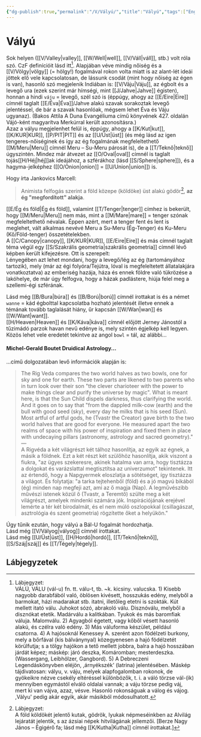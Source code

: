```yaml
---
{"dg-publish":true,"permalink":"/V/Vályú/","title":"Vályú","tags":["Englishtexttranslated"],"created":"2024-10-24T16:22","updated":"2024-10-24T16:22"}
---
```



# Vályú

Sok helyen ([[V/Valley\|valley]], [[W/Well\|well]], [[V/Váll\|váll]], stb.) volt róla szó. CzF definícióit lásd itt[^1]. Alapjában véve mindig nőiség és a [[V/Völgy\|völgy]] (= hölgy!) fogalmával rokon volta miatt is az alant-lét ideái jöttek elő vele kapcsolatosan, de lássunk csodát (mint hogy nőiség az égen is van), hasonló szó megjelenik Indiában is: [[V/Vāju\|Váju]], az égbolt és a levegő ura (ezek szerint már hímségi, mint [[J/Jahve\|Jahve]] égisten), honnan a hindi `váju` = levegő, szél szó is (éppúgy, ahogy az [[E/Eire\|Eire]] címnél taglalt [[E/Éva\|Éva]]/Jahve alakú szavak sorakoztak levegő jelentéssel, de bár a szavak hasonlóak, mégsem lehet Éva és Váju ugyanaz). (Bakos Attila A Duna Evangéliuma című könyvének 427. oldalán Vájó-ként magyarítva Merkúrral került azonosításra.)  
Azaz a vályu megjelenhet felül is, éppúgy, ahogy a [[K/Kut\|kut]], [[K/KUR\|KUR]], [[P/PIT\|PIT]] és az [[U/Üst\|üst]] (és még lásd az igen tengeres-nőiséginek és így az ég fogalmának megfeleltethető [[M/Meru\|Meru]] címnél Meru – Su-Meru párosát is), de a [[T/Teknő\|teknő]] úgyszintén. Mindez már átvezet az [[O/Oval\|oval]] címnél is taglalt tojás[[H/Héj\|héj]]ak ideájához, a szférákhoz (lásd [[S/Sphere\|sphere]]), és a hagyma-jelképhez ([[O/Onion\|onion]] = [[U/Union\|union]]) is.  

Hogy írta Jankovics Marcell:  
> Animista felfogás szerint a föld közepe (köldöke) üst alakú gödör[^2], **az ég "megfordított" alakja**.  

[[E/Ég és föld\|Ég és föld]], valamint [[T/Tenger\|tenger]] címhez is bekerült, hogy [[M/Meru\|Meru]] nem más, mint a [[M/Mare\|mare]] = tenger szónak megfeleltethető névalak. Éppen azért, mert a tenger fent és lent is meglehet, vált alkalmas nevévé Meru a Su-Meru (Ég-Tenger) és Ku-Meru (Kő/Föld-tenger) összetételekben.  
A [[C/Canopy\|canopy]], [[K/KUR\|KUR]], [[E/Eire\|Eire]] és más címnél taglalt téma végül egy [[S/Szakrális geometria\|szakrális geometria]] címnél lévő képben került kifejezésre. Ott is szerepelt:  
Lényegében azt lehet mondani, hogy a levegő/lég az ég (tartományához tartozik), mely (már az égi folyóra/Tejútra, lóval is megfeleltetett állatalakjára vonatkoztatva) az emberiség hazája, háza és ennek földre való tükrözése a lakóhelye, de már úgy felfogva, hogy a házak padlástere, hiúja felel meg a szellemi-égi szférának.  

Lásd még [[B/Bura\|búra]] és [[B/Ború\|ború]] címnél írottakat is és a német `wanne` = kád égbolttal kapcsolatba hozható jelentését illetve ennek a témának tovább taglalását hiány, űr kapcsán [[W/Wan\|wan]] és [[W/Want\|want]].  
[[H/Heaven\|Heaven]] és [[K/Káva\|káva]] címnél előjött Jerney Jánostól a tűzimádó parzok havan nevű edénye is, mely szintén égjelkép kell legyen.  
Közös lehet vele eredetét tekintve az angol `bowl` = tál, az alábbi...

#### Michel-Gerald Boutet Druidical Astrology...  

...című dolgozatában levő információk alapján is:  
> The Rig Veda compares the two world halves as two bowls, one for sky and one for earth. These two parts are likened to two parents who in turn look over their son "the clever charioteer with the power to make things clear and purify the universe by magic". What is meant here, is that the Sun Child dispels darkness, thus clarifying the world. And it goes on to say that "from the dappled milk-cow (earth) and the bull with good seed (sky), every day he milks that is his seed (Sun). Most artful of artful gods, he (Tvastr the Creator) gave birth to the two world halves that are good for everyone. He measured apart the two realms of space with his power of inspiration and fixed them in place with undecaying pillars (astronomy, astrology and sacred geometry)."  
> —  
> A Rigvéda a két világrészt két tálhoz hasonlítja, az egyik az égnek, a másik a földnek. Ezt a két részt két szülőhöz hasonlítja, akik viszont a fiukra, "az ügyes szekeresre, akinek hatalma van arra, hogy tisztázza a dolgokat és varázslattal megtisztítsa az univerzumot" tekintenek. Itt az értendő, hogy a Napgyermek eloszlatja a sötétséget, így tisztázza a világot. És folytatja: "a tarka tejtehenből (föld) és a jó magvú bikából (ég) minden nap megfeji azt, ami az ő magja (Nap). A legművészibb művészi istenek közül ő (Tvastr, a Teremtő) szülte meg a két világrészt, amelyek mindenki számára jók. Inspirációjának erejével lemérte a tér két birodalmát, és el nem múló oszlopokkal (csillagászat, asztrológia és szent geometria) rögzítette őket a helyükön."  

Úgy tűnik ezután, hogy vályú a Bál-U fogalmát hordozhatja.  
Lásd még [[V/Vályog\|vályog]] címnél írottakat.  
Lásd még [[U/Üst\|üst]], [[H/Hordó\|hordó]], [[T/Teknő\|teknő]], [[S/Száj\|száj]] és [[T/Tégely\|tégely]].  

## Lábjegyzetek

[^1]: Lábjegyzet:  
VÁLÚ, VÁLU (vál-u) fn. tt. válu-t, tb. ~k. kicsiny. valucska. 1) Kisebb nagyobb darabfából való, öblösen kivésett, hosszukás edény, melyből a barmokat, házi madarakat stb. itatni, illetőleg etetni is szokták. Kút mellett itató válu. Juhokot sózó, abrakoló válu. Disznóválu, melyből a disznókat etetik. Madárválu a kalitkában. Tyukok és más baromfiak váluja. Malomválu. 2) Agyagból égetett, vagy kőből vésett hasonló alakú, és czélra való edény. 3) Más váluforma készület, például csatorna. 4) A hajósoknál Kenessey A. szerént azon födélzeti burkony, mely a bőrfával (kis bálványnyal) közegyenesen a hajó födélzetét körülfutja; s a tölgy hajókon a tető mellett jobbra, balra a hajó hosszában járdát képez; máskép: járó deszka, Komáromban; mesterdeszka. (Wassergang, Leibhölzer, Gangbord). 5) A Debreczeni Legendáskönyvben eléjön, ,árnyékszék' (latrina) jelentésében. Máskép tájdivatosan: vályu, v. váju, melyek alapfogalomban rokonok, de gyökeikre nézve csekély eltéréssel különbözők, t. i. a váló törzse vál-(ik) mennyiben egymástól elváló oldalai vannak; a váju törzse pedig váj, mert ki van vájva, azaz, vésve. Hasonló rokonságuak a válog és vájog. ,Vályu' pedig akár egyik, akár másikból módosulhatott.  

[^2]: Lábjegyzet:  
A föld köldökét jelentő kutak, gödrök, lyukak népmeséinkben az Alvilág lejáratát jelentik, s az ázsiai népek hitvilágának jellemzői. \[Berze Nagy János – Égigérő fa; lásd még [[K/Kutha\|Kutha]] címnél írottakat.\]  